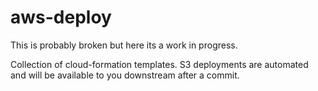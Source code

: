 aws-deploy
=========

This is probably broken but here its a work in progress.

Collection of cloud-formation templates. S3 deployments are automated and will be available to you downstream after a commit.

